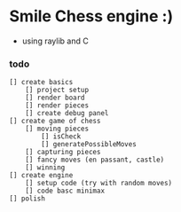 # Smile Chess engine :)
- using raylib and C
### todo 
    [] create basics
        [] project setup
        [] render board
        [] render pieces
        [] create debug panel
    [] create game of chess
        [] moving pieces
            [] isCheck
            [] generatePossibleMoves
        [] capturing pieces
        [] fancy moves (en passant, castle)
        [] winning
    [] create engine
        [] setup code (try with random moves)
        [] code basc minimax
    [] polish
